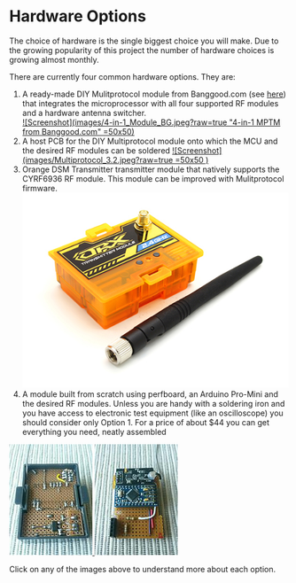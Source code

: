 # Hardware Options

The choice of hardware is the single biggest choice you will make.  Due to the growing popularity of this project the number of hardware choices is growing almost monthly.  

There are currently four common hardware options.  They are:

1. A ready-made DIY Mulitprotocol module from Banggood.com (see [here](http://www.banggood.com/2_4G-CC2500-A7105-Flysky-Frsky-Devo-DSM2-Multiprotocol-TX-Module-With-Antenna-p-1048377.html)) that integrates the microprocessor with all four supported RF modules and a hardware antenna switcher.  
[![Screenshot](images/4-in-1_Module_BG.jpeg?raw=true "4-in-1 MPTM from Banggood.com" =50x50)](Module_BG_4-in-1.md)
1. A host PCB for the DIY Multiprotocol module onto which the MCU and the desired RF modules can be soldered 
[![Screenshot](images/Multiprotocol_3.2.jpeg?raw=true =50x50 )](Module_Build_yourself_PCB.md)
1. Orange DSM Transmitter transmitter module that natively supports the CYRF6936 RF module. This module can be improved with Mulitprotocol firmware.  
[![Screenshot](images/OrangeRx_Module.jpg)](Module_OrangeRx.md)
1. A module built from scratch using perfboard, an Arduino Pro-Mini and the desired RF modules.
Unless you are handy with a soldering iron and you have access to electronic test equipment (like an oscilloscope) you should consider only Option 1.  For a price of about $44 you can get everything you need, neatly assembled 

[![Screenshot](images/Module_perfboard1.jpeg) ![Screenshot](images/Module_perfboard2.jpeg)](Module_Build_From_Scratch.md)

Click on any of the images above to understand more about each option.

